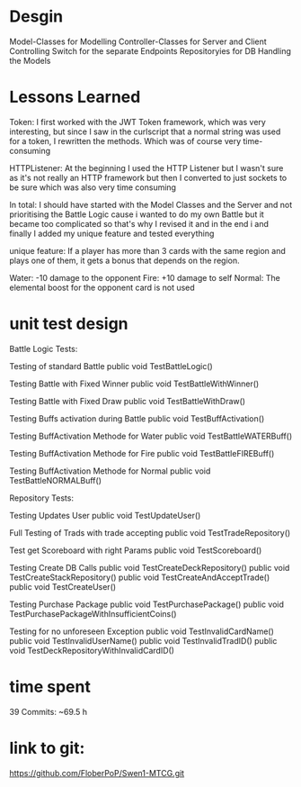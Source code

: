 # Desgin
Model-Classes for Modelling
Controller-Classes for Server and Client Controlling
    Switch for the separate Endpoints
Repositoryies for DB Handling the Models

# Lessons Learned
Token:
I first worked with the JWT Token framework, which was very interesting, but since I saw in the curlscript that a normal string was used for a token, I rewritten the methods. 
Which was of course very time-consuming

HTTPListener:
At the beginning I used the HTTP Listener but I wasn't sure as it's not really an HTTP framework but then I converted to just sockets to be sure which was also very time consuming

In total:
I should have started with the Model Classes and the Server and not prioritising the Battle Logic cause i wanted to do my own Battle but it became too complicated so that's why I revised it and in the end i and finally I added my unique feature and tested everything


unique feature: 
If a player has more than 3 cards with the same region and plays one of them, it gets a bonus that depends on the region.

Water:
    -10 damage to the opponent
Fire:
    +10 damage to self
Normal:
    The elemental boost for the opponent card is not used
# unit test design
Battle Logic Tests:

Testing of standard Battle
    public void TestBattleLogic()

Testing Battle with Fixed Winner
    public void TestBattleWithWinner()
    
Testing Battle with Fixed Draw
    public void TestBattleWithDraw()
    
Testing Buffs activation during Battle
    public void TestBuffActivation()
    
Testing BuffActivation Methode for Water
    public void TestBattleWATERBuff()
    
Testing BuffActivation Methode for Fire
    public void TestBattleFIREBuff()
    
Testing BuffActivation Methode for Normal
    public void TestBattleNORMALBuff()
    

Repository Tests:

Testing Updates User
    public void TestUpdateUser()

Full Testing of Trads with trade accepting
    public void TestTradeRepository()

Test get Scoreboard with right Params
    public void TestScoreboard()

Testing Create DB Calls
    public void TestCreateDeckRepository()
    public void TestCreateStackRepository()
    public void TestCreateAndAcceptTrade()
    public void TestCreateUser()

Testing Purchase Package
    public void TestPurchasePackage()
    public void TestPurchasePackageWithInsufficientCoins()

Testing for no unforeseen Exception
    public void TestInvalidCardName()
    public void TestInvalidUserName()
    public void TestInvalidTradID()
    public void TestDeckRepositoryWithInvalidCardID()

# time spent
39 Commits:
~69.5 h

# link to git:
https://github.com/FloberPoP/Swen1-MTCG.git